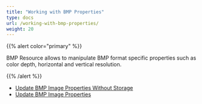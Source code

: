 ```yaml
---
title: "Working with BMP Properties"
type: docs
url: /working-with-bmp-properties/
weight: 20
---
```


{{% alert color="primary" %}} 

BMP Resource allows to manipulate BMP format specific properties such as color depth, horizontal and vertical resolution.

{{% /alert %}} 
- [Update BMP Image Properties Without Storage](/update-bmp-image-properties-without-storage/)
- [Update BMP Image Properties](/update-bmp-image-properties/)
